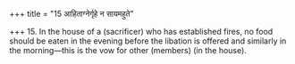 +++
title = "15 आहिताग्नेर्गृहे न सायमहुते"

+++
15. In the house of a (sacrificer) who has established fires, no food should be eaten in the evening before the libation is offered and similarly in the morning—this is the vow for other (members) (in the house).
